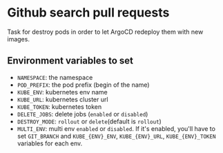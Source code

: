 # Github search pull requests

Task for destroy pods in order to let ArgoCD redeploy them with new images.

## Environment variables to set

* `NAMESPACE`: the namespace
* `POD_PREFIX`: the pod prefix (begin of the name)
* `KUBE_ENV`: kubernetes env name
* `KUBE_URL`: kubernetes cluster url
* `KUBE_TOKEN`: kubernetes token
* `DELETE_JOBS`: delete jobs (`enabled` or `disabled`)
* `DESTROY_MODE`: `rollout` or `delete`(default is `rollout`)
* `MULTI_ENV`: multi env `enabled` or `disabled`. If it's enabled, you'll have to set `GIT_BRANCH` and `KUBE_{ENV}_ENV`, `KUBE_{ENV}_URL`, `KUBE_{ENV}_TOKEN` variables for each env.
